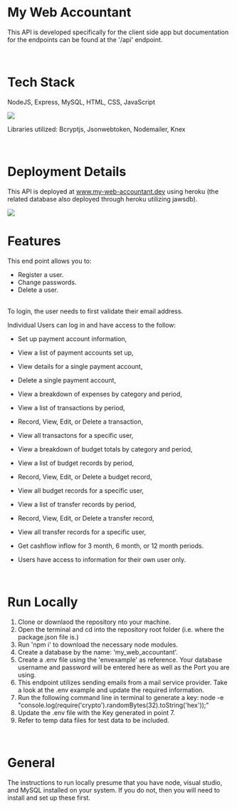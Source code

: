 # My Web Accountant

This API is developed specifically for the client side app but documentation for the endpoints can be found at the '/api' endpoint.

<br />

# Tech Stack

NodeJS, Express, MySQL, HTML, CSS, JavaScript

<a href="https://skillicons.dev">
<img src="https://skillicons.dev/icons?i=nodejs,express,mysql,html,css,js&perline=9" />
</a>

Libraries utilized: Bcryptjs, Jsonwebtoken, Nodemailer, Knex

<br/>

# Deployment Details

This API is deployed at www.my-web-accountant.dev using heroku (the related database also deployed through heroku utilizing jawsdb).

<a href="https://skillicons.dev">
<img src="https://skillicons.dev/icons?i=heroku&perline=9" />
</a>

<br />

# Features

This end point allows you to:

- Register a user.
- Change passwords.
- Delete a user.

<br/>
To login, the user needs to first validate their email address.

Individual Users can log in and have access to the follow:

- Set up payment account information,
- View a list of payment accounts set up,
- View details for a single payment account,
- Delete a single payment account,

- View a breakdown of expenses by category and period,
- View a list of transactions by period,
- Record, View, Edit, or Delete a transaction,
- View all transactons for a specific user,

- View a breakdown of budget totals by category and period,
- View a list of budget records by period,
- Record, View, Edit, or Delete a budget record,
- View all budget records for a specific user,

- View a list of transfer records by period,
- Record, View, Edit, or Delete a transfer record,
- View all transfer records for a specific user,

- Get cashflow inflow for 3 month, 6 month, or 12 month periods.

- Users have access to information for their own user only.

<br />

# Run Locally

1. Clone or downlaod the repository nto your machine.
2. Open the terminal and cd into the repository root folder (i.e. where the package.json file is.)
3. Run 'npm i' to download the necessary node modules.
4. Create a database by the name: 'my_web_accountant'.
5. Create a .env file using the 'envexample' as reference. Your database username and password will be entered here as well as the Port you are using.
6. This endpoint utilizes sending emails from a mail service provider. Take a look at the .env example and update the required information.
7. Run the following command line in terminal to generate a key: node -e "console.log(require('crypto').randomBytes(32).toString('hex'));"
8. Update the .env file with the Key generated in point 7.
9. Refer to temp data files for test data to be included.

<br />

# General

The instructions to run locally presume that you have node, visual studio, and MySQL installed on your system. If you do not, then you will need to install and set up these first.
